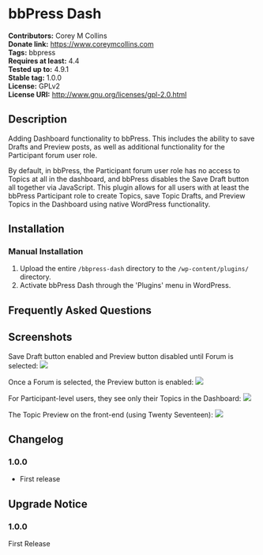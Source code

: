 # bbPress Dash #
**Contributors:**      Corey M Collins  
**Donate link:**       https://www.coreymcollins.com  
**Tags:**              bbpress  
**Requires at least:** 4.4  
**Tested up to:**      4.9.1  
**Stable tag:**        1.0.0  
**License:**           GPLv2  
**License URI:**       http://www.gnu.org/licenses/gpl-2.0.html  

## Description ##

Adding Dashboard functionality to bbPress. This includes the ability to save Drafts and Preview posts, as well as additional functionality for the Participant forum user role.

By default, in bbPress, the Participant forum user role has no access to Topics at all in the dashboard, and bbPress disables the Save Draft button all together via JavaScript. This plugin allows for all users with at least the bbPress Participant role to create Topics, save Topic Drafts, and Preview Topics in the Dashboard using native WordPress functionality.

## Installation ##

### Manual Installation ###

1. Upload the entire `/bbpress-dash` directory to the `/wp-content/plugins/` directory.
2. Activate bbPress Dash through the 'Plugins' menu in WordPress.

## Frequently Asked Questions ##


## Screenshots ##
Save Draft button enabled and Preview button disabled until Forum is selected:
![](https://dl.dropbox.com/s/z5mta2954rbz2hq/Screenshot%202017-12-05%2013.38.03.jpg?dl=0)

Once a Forum is selected, the Preview button is enabled:
![](https://dl.dropbox.com/s/g32rh6jq38qqrqj/Screenshot%202017-12-05%2013.38.14.jpg?dl=0)

For Participant-level users, they see only their Topics in the Dashboard:
![](https://dl.dropbox.com/s/6i6gzcebbdo1mpp/Screenshot%202017-12-05%2013.38.56.jpg?dl=0)

The Topic Preview on the front-end (using Twenty Seventeen):
![](https://dl.dropbox.com/s/c2qidrpme67mm1z/Screenshot%202017-12-05%2013.39.58.jpg?dl=0)

## Changelog ##

### 1.0.0 ###
* First release

## Upgrade Notice ##

### 1.0.0 ###
First Release

